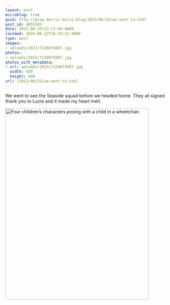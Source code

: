 ```yaml
---
layout: post
microblog: true
guid: http://greg-morris.micro.blog/2023/06/25/we-went-to.html
post_id: 4055103
date: 2023-06-25T13:13:04-0000
lastmod: 2024-06-22T16:19:23-0000
type: post
images:
- uploads/2023/71206f5607.jpg
photos:
- uploads/2023/71206f5607.jpg
photos_with_metadata:
- url: uploads/2023/71206f5607.jpg
  width: 450
  height: 600
url: /2023/06/25/we-went-to.html
---
```

We went to see the Seaside squad before we headed home. They all signed thank you to Lucie and it made my heart melt. 

<img src="uploads/2023/71206f5607.jpg" width="450" height="600" alt="Four children’s characters posing with a child in a wheelchair. ">
